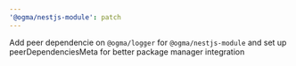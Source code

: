 ```yaml
---
'@ogma/nestjs-module': patch
---
```


Add peer dependencie on `@ogma/logger` for `@ogma/nestjs-module` and set up peerDependenciesMeta for better package manager integration
